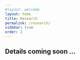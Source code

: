 ```yaml
---
#layout: welcome
layout: home
title: Research
permalink: /research/
sidebar: true
order: 2
---
```


## Details coming soon ...
